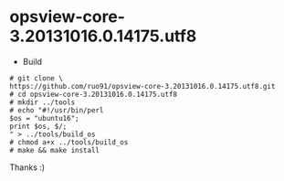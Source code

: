 opsview-core-3.20131016.0.14175.utf8
====================================
- Build
```
# git clone \
https://github.com/ruo91/opsview-core-3.20131016.0.14175.utf8.git
# cd opsview-core-3.20131016.0.14175.utf8
# mkdir ../tools
# echo "#!/usr/bin/perl
$os = "ubuntu16";
print $os, $/;
" > ../tools/build_os
# chmod a+x ../tools/build_os
# make && make install
```
Thanks :)
